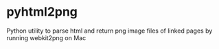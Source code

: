 pyhtml2png
==========

Python utility to parse html and return png image files of linked pages by running webkit2png on Mac
